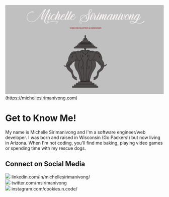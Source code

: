 <!--
**MicheSi/MicheSi** is a ✨ _special_ ✨ repository because its `README.md` (this file) appears on your GitHub profile.

Here are some ideas to get you started:

- 🔭 I’m currently working on ...
- 🌱 I’m currently learning ...
- 👯 I’m looking to collaborate on ...
- 🤔 I’m looking for help with ...
- 💬 Ask me about ...
- 📫 How to reach me: ...
- 😄 Pronouns: ...
- ⚡ Fun fact: ...
-->
![Header](https://github.com/MicheSi/MicheSi/raw/master/header.png)(https://michellesirimanivong.com)

# Get to Know Me!

My name is Michelle Sirimanivong and I'm a software engineer/web developer. I was born and raised in Wisconsin (Go Packers!) but now living in Arizona. When I'm not coding, you'll find me baking, playing video games or spending time with my rescue dogs.  

## Connect on Social Media
<img src="https://img.icons8.com/color/24/000000/linkedin.png"/> linkedin.com/in/michellesirimanivong/  
<img src="https://img.icons8.com/color/24/000000/twitter.png"/> twitter.com/msirimanivong  
<img src="https://img.icons8.com/color/24/000000/instagram-new.png"/> instagram.com/cookies.n.code/